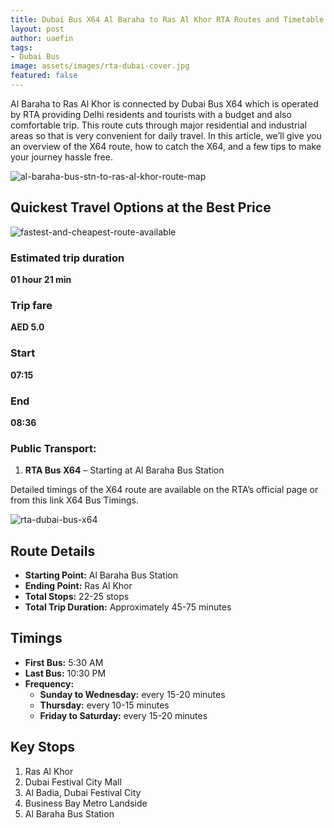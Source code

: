 ```yaml
---
title: Dubai Bus X64 Al Baraha to Ras Al Khor RTA Routes and Timetable
layout: post
author: uaefin
tags:
- Dubai Bus
image: assets/images/rta-dubai-cover.jpg
featured: false
---
```


Al Baraha to Ras Al Khor is connected by Dubai Bus X64 which is operated by RTA providing Delhi residents and tourists with a budget and also comfortable trip. This route cuts through major residential and industrial areas so that is very convenient for daily travel. In this article, we’ll give you an overview of the X64 route, how to catch the X64, and a few tips to make your journey hassle free.

![al-baraha-bus-stn-to-ras-al-khor-route-map](https://journeyplanner.ae/wp-content/uploads/2025/01/RTA-Bus-X64-Al-Baraha-Bus-Stn-Ras-Al-Khor-Route-Map.jpg)

## Quickest Travel Options at the Best Price

![fastest-and-cheapest-route-available](https://journeyplanner.ae/wp-content/uploads/2025/01/Fastest-and-Cheapest-Route-Available-for-Al-Baraha-Bus-Stn-Ras-Al-Khor.jpg)

### Estimated trip duration
**01 hour 21 min**

### Trip fare
**AED 5.0**

### Start
**07:15**

### End
**08:36**

### Public Transport:
1. **RTA Bus X64** – Starting at Al Baraha Bus Station

Detailed timings of the X64 route are available on the RTA’s official page or from this link X64 Bus Timings.

![rta-dubai-bus-x64](https://journeyplanner.ae/wp-content/uploads/2025/01/RTA-Dubai-Bus-X64.jpg)

## Route Details
- **Starting Point:** Al Baraha Bus Station  
- **Ending Point:** Ras Al Khor  
- **Total Stops:** 22-25 stops  
- **Total Trip Duration:** Approximately 45-75 minutes  

## Timings
- **First Bus:** 5:30 AM  
- **Last Bus:** 10:30 PM  
- **Frequency:**  
  - **Sunday to Wednesday:** every 15-20 minutes  
  - **Thursday:** every 10-15 minutes  
  - **Friday to Saturday:** every 15-20 minutes  

## Key Stops
1. Ras Al Khor  
2. Dubai Festival City Mall  
3. Al Badia, Dubai Festival City  
4. Business Bay Metro Landside  
5. Al Baraha Bus Station
